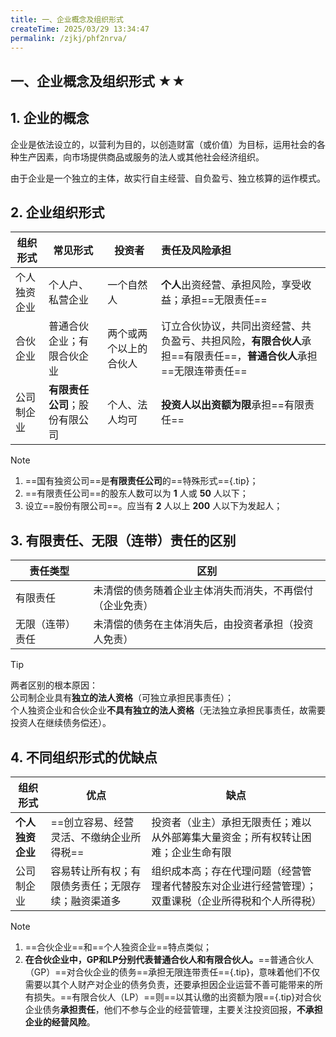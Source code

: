 ```yaml
---
title: 一、企业概念及组织形式
createTime: 2025/03/29 13:34:47
permalink: /zjkj/phf2nrva/
---
```

## 一、企业概念及组织形式 ★★

## 1. 企业的概念

企业是依法设立的，以营利为目的，以创造财富（或价值）为目标，运用社会的各种生产因素，向市场提供商品或服务的法人或其他社会经济组织。

由于企业是一个独立的主体，故实行自主经营、自负盈亏、独立核算的运作模式。

## 2. 企业组织形式

| 组织形式     | 常见形式                       | 投资者                 | 责任及风险承担                                               |
| ------------ | ------------------------------ | ---------------------- | :----------------------------------------------------------- |
| 个人独资企业 | 个人户、私营企业               | 一个自然人             | **个人**出资经营、承担风险，享受收益；承担==无限责任==       |
| 合伙企业     | 普通合伙企业；有限合伙企业     | 两个或两个以上的合伙人 | 订立合伙协议，共同出资经营、共负盈亏、共担风险，**有限合伙人**承担==有限责任==，**普通合伙人**承担==无限连带责任== |
| 公司制企业   | **有限责任公司**；股份有限公司 | 个人、法人均可         | **投资人以出资额为限**承担==有限责任==                       |

> [!NOTE] 
>
> 1. ==国有独资公司==是**有限责任公司**的==特殊形式=={.tip}；
> 2. ==有限责任公司==的股东人数可以为 **1** 人或 **50** 人以下；
> 3. 设立==股份有限公司==。应当有 **2** 人以上 **200** 人以下为发起人；

## 3. 有限责任、无限（连带）责任的区别

| 责任类型         | 区别                                                     |
| ---------------- | -------------------------------------------------------- |
| 有限责任         | 未清偿的债务随着企业主体消失而消失，不再偿付（企业免责） |
| 无限（连带）责任 | 未清偿的债务在主体消失后，由投资者承担（投资人免责）     |

> [!TIP]
>
> 两者区别的根本原因：  
> 公司制企业具有**独立的法人资格**（可独立承担民事责任）；  
> 个人独资企业和合伙企业**不具有独立的法人资格**（无法独立承担民事责任，故需要投资人在继续债务偿还）。  

## 4. 不同组织形式的优缺点

| 组织形式         | 优点                                               | 缺点                                                         |
| ---------------- | -------------------------------------------------- | ------------------------------------------------------------ |
| **个人独资企业** | ==创立容易、经营灵活、不缴纳企业所得税==           | 投资者（业主）承担无限责任；难以从外部筹集大量资金；所有权转让困难；企业生命有限 |
| 公司制企业       | 容易转让所有权；有限债务责任；无限存续；融资渠道多 | 组织成本高；存在代理问题（经营管理者代替股东对企业进行经营管理）；双重课税（企业所得税和个人所得税） |

> [!NOTE] 
>
> 1. ==合伙企业==和==个人独资企业==特点类似；
> 2. ‌**在合伙企业中，GP和LP分别代表普通合伙人和有限合伙人。**‌==普通合伙人（GP）==对合伙企业的债务==承担无限连带责任=={.tip}，意味着他们不仅需要以其个人财产对企业的债务负责，还要承担因企业运营不善可能带来的所有损失。==有限合伙人（LP）==则==以其认缴的出资额为限=={.tip}对合伙企业债务**承担责任**，他们不参与企业的经营管理，主要关注投资回报，**不承担企业的经营风险**。‌

